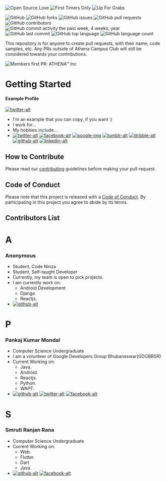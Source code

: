 ![Open Source Love](https://img.shields.io/badge/Open%20Source-%E2%9D%A4-pink.svg)
![First Timers Only](https://img.shields.io/badge/first--timers--only-friendly-blue.svg?style=flat)
![Up For Grabs](https://img.shields.io/badge/up--for--grabs-friendly-green.svg?style=flat)

![GitHub](https://img.shields.io/github/license/athena-inc/athena-inc.github.io.svg)
![GitHub forks](https://img.shields.io/github/forks/athena-inc/athena-inc.github.io.svg)
![GitHub issues](https://img.shields.io/github/issues/athena-inc/athena-inc.github.io.svg)
![GitHub pull requests](https://img.shields.io/github/issues-pr/athena-inc/athena-inc.github.io.svg) 
![GitHub contributors](https://img.shields.io/github/contributors/athena-inc/athena-inc.github.io.svg) 
![GitHub commit activity the past week, 4 weeks, year](https://img.shields.io/github/commit-activity/w/athena-inc/athena-inc.github.io.svg)
![GitHub last commit](https://img.shields.io/github/last-commit/athena-inc/athena-inc.github.io.svg)
![GitHub top language](https://img.shields.io/github/languages/top/athena-inc/athena-inc.github.io.svg)
![GitHub language count](https://img.shields.io/github/languages/count/athena-inc/athena-inc.github.io.svg)

This repository is for anyone to create pull requests, with their name, code samples, etc. Any PRs outside of Athena Campus Club will still be considered towards your contributions.

![Members first PR: ATHENA™ Inc](https://athena-inc.github.io/members-pr/imgs/athena.svg)

# Getting Started

<!-- Please don't remove this -->
 <!-- icons -->
 [twitter-img]: https://athena-inc.github.io/members-pr/icons/twitter-brands.svg
[facebook-img]: https://athena-inc.github.io/members-pr/icons/facebook-f-brands.svg
[google-img]: https://athena-inc.github.io/members-pr/icons/google-plus-g-brands.svg
[tumblr-img]: https://athena-inc.github.io/members-pr/icons/tumblr-brands.svg
[dribble-img]: https://athena-inc.github.io/members-pr/icons/dribbble-brands.svg
[github-img]: https://athena-inc.github.io/members-pr/icons/github-brands.svg
[linkedin-img]: https://athena-inc.github.io/members-pr/icons/linkedin-in-brands.svg
 <!-- Please don't remove this -->

#### Example Profile 
[![twitter-alt][twitter-img]](https://twitter.com/example)
- I'm an example that you can copy, if you want :)
- I work for...
- My hobbies include...
- [![twitter-alt][twitter-img]](https://twitter.com/example)
  [![facebook-alt][facebook-img]](https://facebook.com/example)
  [![google-img][google-img]](https://plus.google.com/+Example)
  [![tumblr-alt][tumblr-img]](https://example.tumblr.com)
  [![dribble-alt][dribble-img]](https://dribbble.com/example)
  [![github-alt][github-img]](https://github.com/example)
  [![linkedin-alt][linkedin-img]](https://linkedin.com/in/example)

## How to Contribute

Please read our [contributing](CONTRIBUTING.md) guidelines before making your pull request.

## Code of Conduct

Please note that this project is released with a [Code of Conduct](CODE_OF_CONDUCT.md). By participating in this project you agree to abide by its terms.

## Contributors List

# A

### Anonymous

- Student, Code Ninza
- Student, Self-taught Developer
- Currently, my team is open to pick projects.
- I am currently work on:
  - Android Development
  - Django
  - Reactjs.
- [![github-alt][github-img]](https://github.com/pankajkumarkbn)

# P

### Pankaj Kumar Mondal
- Computer Science Undergraduate
- I am a volunteer of Google Developers Group Bhubaneswar(GDGBBSR)
- Current Working on:
  - Java.
  - Android.
  - Reactjs.
  - Python.
  - WAPT.
- [![github-alt][github-img]](https://github.com/pankajkumarkbn) [![twitter-alt][twitter-img]](https://twitter.com/ddpanku) [![facebook-alt][facebook-img]](https://facebook.com/ddpanku)

# S

### Smruti Ranjan Rana
- Computer Science Undergraduate
- Current Working on:
  - Web.
  - Flutter.
  - Dart
  - Java.
- [![github-alt][github-img]](https://github.com/smrutiranjanrana)
[![facebook-alt][facebook-img]](https://facebook.com/smrutiranjan.rana.9)
